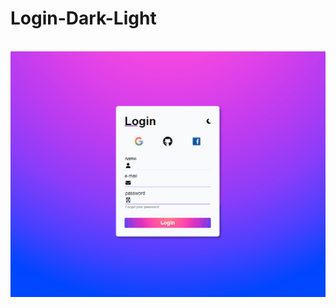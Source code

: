 # Login-Dark-Light


<div> 
<img src="Login.gif" alt="">



<img src="LoginPC.gif" alt="">





</div>